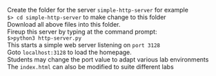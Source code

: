 Create the folder for the server `simple-http-server` for example<br>
`$> cd simple-http-server` to make change to this folder<br> 
Download all above files into this folder.<br>
Fireup this server by typing at the command prompt:<br>
`$>python3 http-server.py`<br>
This starts a simple web server listening on `port 3128`<br>
Goto `localhost:3128` to load the homepage.<br> 
Students may change the port value to adapt various lab environments<br>
The `index.html` can also be modified to suite different labs<br>

